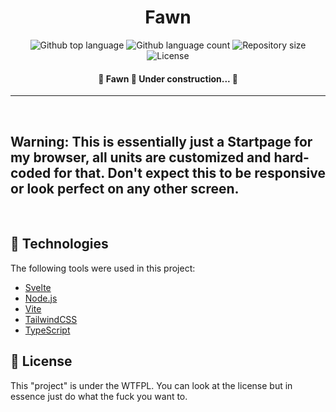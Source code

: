 <div align="center" id="top"> 
</div>

<h1 align="center">Fawn</h1>

<p align="center">
  <img alt="Github top language" src="https://img.shields.io/github/languages/top/wxifuwu/fawn?color=ff7799">

  <img alt="Github language count" src="https://img.shields.io/github/languages/count/wxifuwu/fawn?color=ff7799">

  <img alt="Repository size" src="https://img.shields.io/github/repo-size/wxifuwu/fawn?color=ff7799">

  <img alt="License" src="https://img.shields.io/github/license/wxifuwu/fawn?color=ff7799">

  <!-- <img alt="Github issues" src="https://img.shields.io/github/issues/wxifuwu/fawn?color=56BEB8" /> -->

  <!-- <img alt="Github forks" src="https://img.shields.io/github/forks/wxifuwu/fawn?color=56BEB8" /> -->

  <!-- <img alt="Github stars" src="https://img.shields.io/github/stars/wxifuwu/fawn?color=56BEB8" /> -->
</p>

<!-- Status -->

<h4 align="center"> 
	🚧  Fawn 🚀 Under construction...  🚧
</h4> 

<hr>

<br>

 ## **Warning:** This is essentially just a Startpage for my browser, all units are customized and hard-coded for that. Don't expect this to be responsive or look perfect on any other screen.

<br>

## :rocket: Technologies ##

The following tools were used in this project:

- [Svelte](https://svelte.dev)
- [Node.js](https://nodejs.org/en/)
- [Vite](https://vitejs.dev/)
- [TailwindCSS](https://tailwindcss.com)
- [TypeScript](https://www.typescriptlang.org/)

## :memo: License ##

This "project" is under the WTFPL. You can look at the license but in essence just do what the fuck you want to.